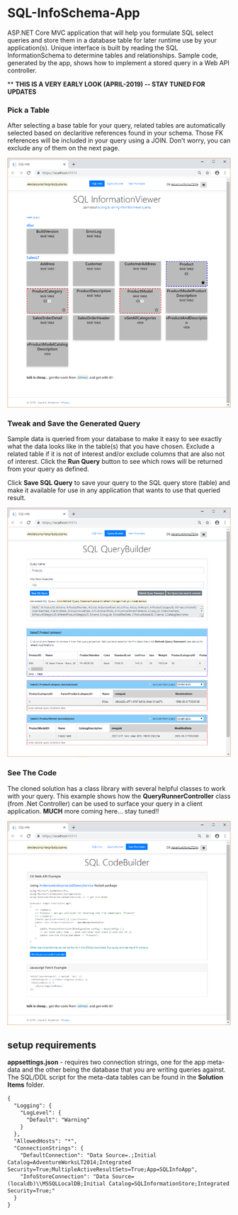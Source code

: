 # SQL-InfoSchema-App
ASP.NET Core MVC application that will help you formulate SQL select queries and store them in a database table for later runtime use by your application(s).
Unique interface is built by reading the SQL InformationSchema to determine tables and relationships. Sample code, generated by the app, shows how to implement a stored query in a Web API controller. 

** **THIS IS A VERY EARLY LOOK (APRIL-2019) -- STAY TUNED FOR UPDATES**

### Pick a Table

After selecting a base table for your query, related tables are automatically selected based on declaritive references found in your schema. Those FK references will be included in your query using a JOIN. Don't worry, you can exclude any of them on the next page.

![InfoView](infoview.png?raw=true)

### Tweak and Save the Generated Query

Sample data is queried from your database to make it easy to see exactly what the data looks like in the table(s) that you have chosen. Exclude a related table if it is not of interest and/or exclude columns that are also not of interest. Click the **Run Query** button to see which rows will be returned from your query as defined.

Click **Save SQL Query** to save your query to the SQL query store (table) and make it available for use in any application that wants to use that queried result.

![QueryView](queryview.png?raw=true)

### See The Code

The cloned solution has a class library with several helpful classes to work with your query. This example shows how the **QueryRunnerController** class (from .Net Controller) can be used to surface your query in a client application. **MUCH** more coming here... stay tuned!!

![CodeView](codeview.png?raw=true)


## setup requirements

**appsettings.json** - requires two connection strings, one for the app meta-data and the other being the database that you are writing queries against. The SQL/DDL script for the meta-data tables can be found in the **Solution Items** folder.
```
{
  "Logging": {
    "LogLevel": {
      "Default": "Warning"
    }
  },
  "AllowedHosts": "*",
  "ConnectionStrings": {
    "DefaultConnection": "Data Source=.;Initial Catalog=AdventureWorksLT2014;Integrated Security=True;MultipleActiveResultSets=True;App=SQLInfoApp",
    "InfoStoreConnection": "Data Source=(localdb)\\MSSQLLocalDB;Initial Catalog=SQLInformationStore;Integrated Security=True;"
  }
}
```

